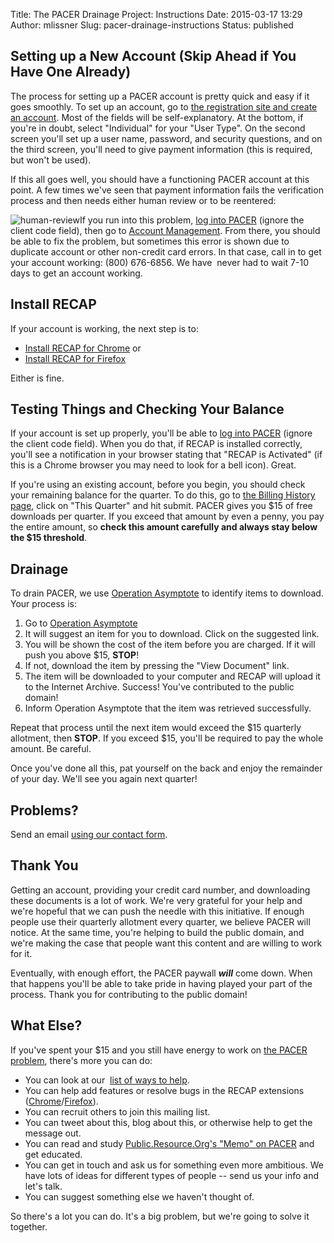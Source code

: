Title: The PACER Drainage Project: Instructions
Date: 2015-03-17 13:29
Author: mlissner
Slug: pacer-drainage-instructions
Status: published

Setting up a New Account (Skip Ahead if You Have One Already)
-------------------------------------------------------------

The process for setting up a PACER account is pretty quick and easy if
it goes smoothly. To set up an account, go to [the registration site and
create an
account](https://pacer.psc.uscourts.gov/pscof/registration.jsf "PACER Registration -- bring it on!").
Most of the fields will be self-explanatory. At the bottom, if you're in
doubt, select "Individual" for your "User Type". On the second screen
you'll set up a user name, password, and security questions, and on the
third screen, you'll need to give payment information (this is required,
but won't be used).

If this all goes well, you should have a functioning PACER account at
this point. A few times we've seen that payment information fails the
verification process and then needs either human review or to be
reentered:

![human-review]({filename}/images/human-review.png)If
you run into this problem, [log into
PACER](https://pacer.login.uscourts.gov/csologin/login.jsf) (ignore the
client code field), then go to [Account
Management](https://pacer.psc.uscourts.gov/pscof/manage/maint.jsf). From
there, you should be able to fix the problem, but sometimes this error
is shown due to duplicate account or other non-credit card errors. In
that case, call in to get your account working: (800) 676-6856. We
have  never had to wait 7-10 days to get an account working.

Install RECAP
-------------

If your account is working, the next step is to:

-   [Install RECAP for
    Chrome](https://chrome.google.com/webstore/detail/recap/oiillickanjlaeghobeeknbddaonmjnc)
    or
-   [Install RECAP for
    Firefox](https://addons.mozilla.org/firefox/downloads/file/201452/recap-0.9.1-fx.xpi)

Either is fine.

Testing Things and Checking Your Balance
----------------------------------------

If your account is set up properly, you'll be able to [log into
PACER](https://pacer.login.uscourts.gov/csologin/login.jsf) (ignore the
client code field). When you do that, if RECAP is installed correctly,
you'll see a notification in your browser stating that "RECAP is
Activated" (if this is a Chrome browser you may need to look for a bell
icon). Great.

If you're using an existing account, before you begin, you should check
your remaining balance for the quarter. To do this, go to [the Billing
History
page](https://pacer.login.uscourts.gov/csobill-hist/billingmenu.jsf),
click on "This Quarter" and hit submit. PACER gives you $15 of free
downloads per quarter. If you exceed that amount by even a penny, you
pay the entire amount, so **check this amount carefully and always stay
below the $15 threshold**.

Drainage
--------

To drain PACER, we use [Operation
Asymptote](http://www.plainsite.org/asymptote/) to identify items to
download. Your process is:

1.  Go to [Operation Asymptote](http://www.plainsite.org/asymptote/)
2.  It will suggest an item for you to download. Click on the suggested
    link.
3.  You will be shown the cost of the item before you are charged. If it
    will push you above $15, **STOP**!
4.  If not, download the item by pressing the "View Document" link.
5.  The item will be downloaded to your computer and RECAP will upload
    it to the Internet Archive. Success! You've contributed to the
    public domain!
6.  Inform Operation Asymptote that the item was retrieved successfully.

Repeat that process until the next item would exceed the $15 quarterly
allotment, then **STOP**. If you exceed $15, you'll be required to pay
the whole amount. Be careful.

Once you've done all this, pat yourself on the back and enjoy the
remainder of your day. We'll see you again next quarter!

Problems?
---------

Send an email [using our contact
form](http://freelawproject.org/contact/).

Thank You
---------

Getting an account, providing your credit card number, and downloading
these documents is a lot of work. We're very grateful for your help and
we're hopeful that we can push the needle with this initiative. If
enough people use their quarterly allotment every quarter, we believe
PACER will notice. At the same time, you're helping to build the public
domain, and we're making the case that people want this content and are
willing to work for it.

Eventually, with enough effort, the PACER paywall ***will*** come down.
When that happens you'll be able to take pride in having played your
part of the process. Thank you for contributing to the public domain!

What Else?
----------

If you've spent your $15 and you still have energy to work on [the
PACER
problem]({filename}/what-is-the-pacer-problem.md),
there's more you can do:

-   You can look at our  [list of ways to
    help]({filename}/what-should-be-done-about-the-pacer-problem.md).
-   You can help add features or resolve bugs in the RECAP extensions
    ([Chrome](https://github.com/freelawproject/recap-chrome)/[Firefox](https://github.com/freelawproject/recap-firefox)).
-   You can recruit others to join this mailing list.
-   You can tweet about this, blog about this, or otherwise help to get
    the message out.
-   You can read and study [Public.Resource.Org's "Memo" on
    PACER](https://yo.yourhonor.org/) and get educated.
-   You can get in touch and ask us for something even more ambitious.
    We have lots of ideas for different types of people -- send us your
    info and let's talk.
-   You can suggest something else we haven't thought of.

So there's a lot you can do. It's a big problem, but we're going to
solve it together.

